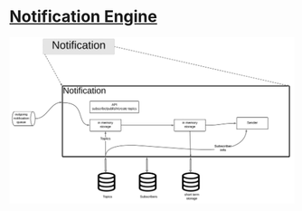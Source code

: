 # [Notification Engine](../../../README.md)

![Notification Engine](../images/notification_domain.svg)
